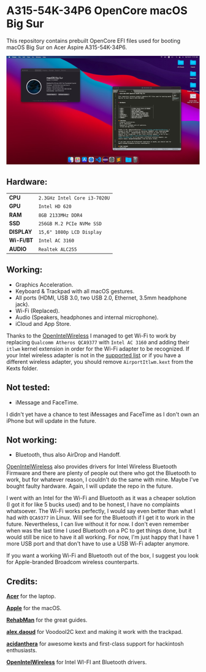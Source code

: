 # A315-54K-34P6 OpenCore macOS Big Sur

This repository contains prebuilt OpenCore EFI files used for booting macOS Big Sur on Acer Aspire A315-54K-34P6.

<img src="screenshot.jpg">


## Hardware:

|                |                          	 |
|----------------|-------------------------------|
|**CPU**		 |`2.3GHz Intel Core i3-7020U`	 |
|**GPU**		 |`Intel HD 620`				 |
|**RAM**         |`8GB 2133MHz DDR4`             |
|**SSD**         |`256GB M.2 PCIe NVMe SSD`		 |
|**DISPLAY**     |`15,6" 1080p LCD Display`		 |
|**Wi-Fi/BT**    |`Intel AC 3160`	 			 |
|**AUDIO** 		 |`Realtek ALC255`				 |

## Working:
- Graphics Acceleration.
- Keyboard & Trackpad with all macOS gestures.
- All ports (HDMI, USB 3.0, two USB 2.0, Ethernet, 3.5mm headphone jack).
- Wi-Fi (Replaced).
- Audio (Speakers, headphones and internal microphone).
- iCloud and App Store.

Thanks to the [OpenIntelWireless](https://github.com/OpenIntelWireless) I managed to get Wi-Fi to work by replacing `Qualcomm Atheros QCA9377` with `Intel AC 3160` and adding their  `itlwm` kernel extension in order for the Wi-Fi adapter to be recognized. If your Intel wireless adapter is not in the [supported list](https://openintelwireless.github.io/itlwm/Compat.html#dvm-iwn) or if you have a different wireless adapter, you should remove `AirportItlwm.kext` from the Kexts folder. 

## Not tested:
- iMessage and FaceTime.

I didn't yet have a chance to test iMessages and FaceTime as I don't own an iPhone but will update in the future.

## Not working:
- Bluetooth, thus also AirDrop and Handoff.

[OpenIntelWireless](https://github.com/OpenIntelWireless) also provides drivers for Intel Wireless Bluetooth Firmware and there are plenty of people out there who got the Bluetooth to work, but for whatever reason, I couldn't do the same with mine. Maybe I've bought faulty hardware. Again, I will update the repo in the future.

I went with an Intel for the Wi-Fi and Bluetooth as it was a cheaper solution (I got it for like 5 bucks used) and to be honest, I have no complaints whatsoever. The Wi-Fi works perfectly, I would say even better than what I had with `QCA9377` in Linux. Will see for the Bluetooth if I get it to work in the future. Nevertheless, I can live without it for now. I don't even remember when was the last time I used Bluetooth on a PC to get things done, but it would still be nice to have it all working. For now, I'm just happy that I have 1 more USB port and that don't have to use a USB Wi-Fi adapter anymore.

If you want a working Wi-Fi and Bluetooth out of the box, I suggest you look for Apple-branded Broadcom wireless counterparts.

 
## Credits:

[**Acer**](http://acer.com/) for the laptop.

[**Apple**](http://apple.com/) for the macOS.

[**RehabMan**](https://github.com/RehabMan) for the great guides.

[**alex.daoud**](https://github.com/alexandred) for VoodooI2C kext and making it work with the trackpad.

[**acidanthera**](https://github.com/acidanthera) for awesome kexts and first-class support for hackintosh enthusiasts.

[**OpenIntelWireless**](https://github.com/OpenIntelWireless) for Intel WI-FI ant Bluetooth drivers.
